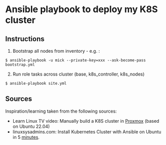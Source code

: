 # Ansible playbook to deploy my K8S cluster

Instructions
------------
1. Bootstrap all nodes from inventory - e.g. :
```
$ ansible-playbook -u mick --private-key=xxx --ask-become-pass bootstrap.yml
```

2. Run role tasks  across cluster (base, k8s_controller, k8s_nodes)
```
$ ansible-playbook site.yml
```

Sources
-------
Inspiration/learning taken from the following sources:

* Learn Linux TV video: Manually build a K8S cluster in [Proxmox](https://www.learnlinux.tv/how-to-build-an-awesome-kubernetes-cluster-using-proxmox-virtual-environment/) (based on Ubuntu 22.04)
* linuxsysadmins.com: Install Kubernetes Cluster with Ansible on Ubuntu in 5 [minutes](https://www.linuxsysadmins.com/install-kubernetes-cluster-with-ansible/).
